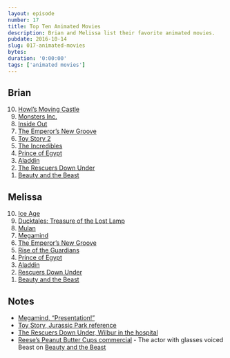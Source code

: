 ```yaml
---
layout: episode
number: 17
title: Top Ten Animated Movies 
description: Brian and Melissa list their favorite animated movies.  
pubdate: 2016-10-14
slug: 017-animated-movies
bytes: 
duration: '0:00:00'
tags: ['animated movies']
---
```


<h2>Brian</h2>
<ol reversed>
<li><a href="https://www.themoviedb.org/movie/4935">Howl’s Moving Castle</a></li>
<li><a href="https://www.themoviedb.org/movie/585-monsters-inc">Monsters Inc.</a></li>
<li><a href="https://www.themoviedb.org/movie/150540-inside-out">Inside Out</a></li>
<li><a href="https://www.themoviedb.org/movie/11688-the-emperor-s-new-groove">The Emperor’s New Groove</a></li>
<li><a href="https://www.themoviedb.org/movie/863-toy-story-2">Toy Story 2</a></li>
<li><a href="https://www.themoviedb.org/movie/9806-the-incredibles">The Incredibles</a></li>
<li><a href="https://www.themoviedb.org/movie/9837-the-prince-of-egypt">Prince of Egypt</a></li>
<li><a href="https://www.themoviedb.org/movie/812-aladdin">Aladdin</a></li>
<li><a href="https://www.themoviedb.org/movie/11135-the-rescuers-down-under">The Rescuers Down Under</a></li>
<li><a href="https://www.themoviedb.org/movie/10020-beauty-and-the-beast">Beauty and the Beast</a></li>
</ol>

<h2>Melissa</h2>
<ol reversed>
<li><a href="https://www.themoviedb.org/movie/425-ice-age">Ice Age</a></li>
<li><a href="https://www.themoviedb.org/movie/10837-ducktales-the-movie-treasure-of-the-lost-lamp">Ducktales: Treasure of the Lost Lamp</a></li>
<li><a href="https://www.themoviedb.org/movie/10674-mulan">Mulan</a></li>
<li><a href="https://www.themoviedb.org/movie/38055-megamind">Megamind</a></li>
<li><a href="https://www.themoviedb.org/movie/11688-the-emperor-s-new-groove">The Emperor’s New Groove</a></li>
<li><a href="https://www.themoviedb.org/movie/81188-rise-of-the-guardians">Rise of the Guardians</a></li>
<li><a href="https://www.themoviedb.org/movie/9837-the-prince-of-egypt">Prince of Egypt</a></li>
<li><a href="https://www.themoviedb.org/movie/812-aladdin">Aladdin</a></li>
<li><a href="https://www.themoviedb.org/movie/11135-the-rescuers-down-under">Rescuers Down Under</a></li>
<li><a href="https://www.themoviedb.org/movie/10020-beauty-and-the-beast">Beauty and the Beast</a></li>
</ol>

<h2>Notes</h2>
<ul>
<li><a href="">Megamind, “Presentation!”</a></li>
<li><a href="">Toy Story, Jurassic Park reference</a></li>
<li><a href="">The Rescuers Down Under, Wilbur in the hospital</a></li>
<li><a href="">Reese’s Peanut Butter Cups commercial</a> - The actor with glasses voiced Beast on <a href="">Beauty and the Beast</a></li>
</ul>